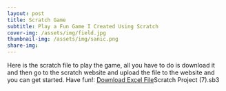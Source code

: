 ```yaml
---
layout: post 
title: Scratch Game
subtitle: Play a Fun Game I Created Using Scratch  
cover-img: /assets/img/field.jpg
thumbnail-img: /assets/img/sanic.png
share-img:
---
```

Here is the scratch file to play the game, all you have to do is download it and then go to the scratch website and upload the file to the website and you can get started. Have fun!:
<a href="/project3theme/assets/img/Scratch Project (7).sb3" download>Download Excel File</a>Scratch Project (7).sb3
